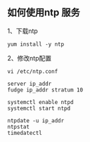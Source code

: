 ## 如何使用ntp 服务

1、下载ntp

```
yum install -y ntp
```

2、修改ntp配置

```
vi /etc/ntp.conf

server ip_addr
fudge ip_addr stratum 10

systemctl enable ntpd
systemctl start ntpd

ntpdate -u ip_addr
ntpstat
timedatectl
```